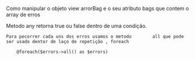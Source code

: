 Como manipular o objeto view arrorBag e o seu atributo bags que contem o array de erros

Metodo any retorna true ou false dentro de uma condição.

    Para pecorrer cada uns dos erros usamos o metodo        all que pode ser usado dentor de laço de repetição , foreach

        @foreach($errors->all() as $errors)
